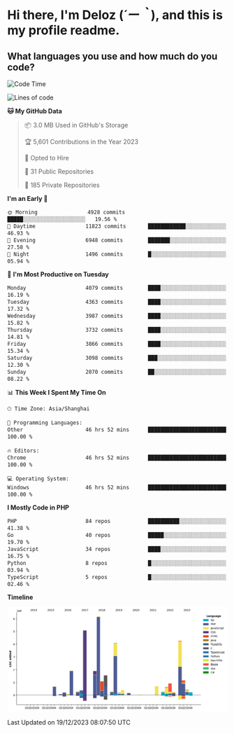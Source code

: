 # **Hi there, I'm Deloz (*´ー｀*), and this is my profile readme.**

## **What languages you use and how much do you code?**

<!--START_SECTION:waka-->
![Code Time](http://img.shields.io/badge/Code%20Time-3%2C021%20hrs%2052%20mins-blue)

![Lines of code](https://img.shields.io/badge/From%20Hello%20World%20I%27ve%20Written-33.2%20million%20lines%20of%20code-blue)

**🐱 My GitHub Data** 

> 📦 3.0 MB Used in GitHub's Storage 
 > 
> 🏆 5,601 Contributions in the Year 2023
 > 
> 💼 Opted to Hire
 > 
> 📜 31 Public Repositories 
 > 
> 🔑 185 Private Repositories 
 > 
**I'm an Early 🐤** 

```text
🌞 Morning                4928 commits        █████░░░░░░░░░░░░░░░░░░░░   19.56 % 
🌆 Daytime                11823 commits       ████████████░░░░░░░░░░░░░   46.93 % 
🌃 Evening                6948 commits        ███████░░░░░░░░░░░░░░░░░░   27.58 % 
🌙 Night                  1496 commits        █░░░░░░░░░░░░░░░░░░░░░░░░   05.94 % 
```
📅 **I'm Most Productive on Tuesday** 

```text
Monday                   4079 commits        ████░░░░░░░░░░░░░░░░░░░░░   16.19 % 
Tuesday                  4363 commits        ████░░░░░░░░░░░░░░░░░░░░░   17.32 % 
Wednesday                3987 commits        ████░░░░░░░░░░░░░░░░░░░░░   15.82 % 
Thursday                 3732 commits        ████░░░░░░░░░░░░░░░░░░░░░   14.81 % 
Friday                   3866 commits        ████░░░░░░░░░░░░░░░░░░░░░   15.34 % 
Saturday                 3098 commits        ███░░░░░░░░░░░░░░░░░░░░░░   12.30 % 
Sunday                   2070 commits        ██░░░░░░░░░░░░░░░░░░░░░░░   08.22 % 
```


📊 **This Week I Spent My Time On** 

```text
🕑︎ Time Zone: Asia/Shanghai

💬 Programming Languages: 
Other                    46 hrs 52 mins      █████████████████████████   100.00 % 

🔥 Editors: 
Chrome                   46 hrs 52 mins      █████████████████████████   100.00 % 

💻 Operating System: 
Windows                  46 hrs 52 mins      █████████████████████████   100.00 % 
```

**I Mostly Code in PHP** 

```text
PHP                      84 repos            ██████████░░░░░░░░░░░░░░░   41.38 % 
Go                       40 repos            █████░░░░░░░░░░░░░░░░░░░░   19.70 % 
JavaScript               34 repos            ████░░░░░░░░░░░░░░░░░░░░░   16.75 % 
Python                   8 repos             █░░░░░░░░░░░░░░░░░░░░░░░░   03.94 % 
TypeScript               5 repos             █░░░░░░░░░░░░░░░░░░░░░░░░   02.46 % 
```



**Timeline**

![Lines of Code chart](https://raw.githubusercontent.com/deloz/deloz/main/assets/bar_graph.png)


 Last Updated on 19/12/2023 08:07:50 UTC
<!--END_SECTION:waka-->
